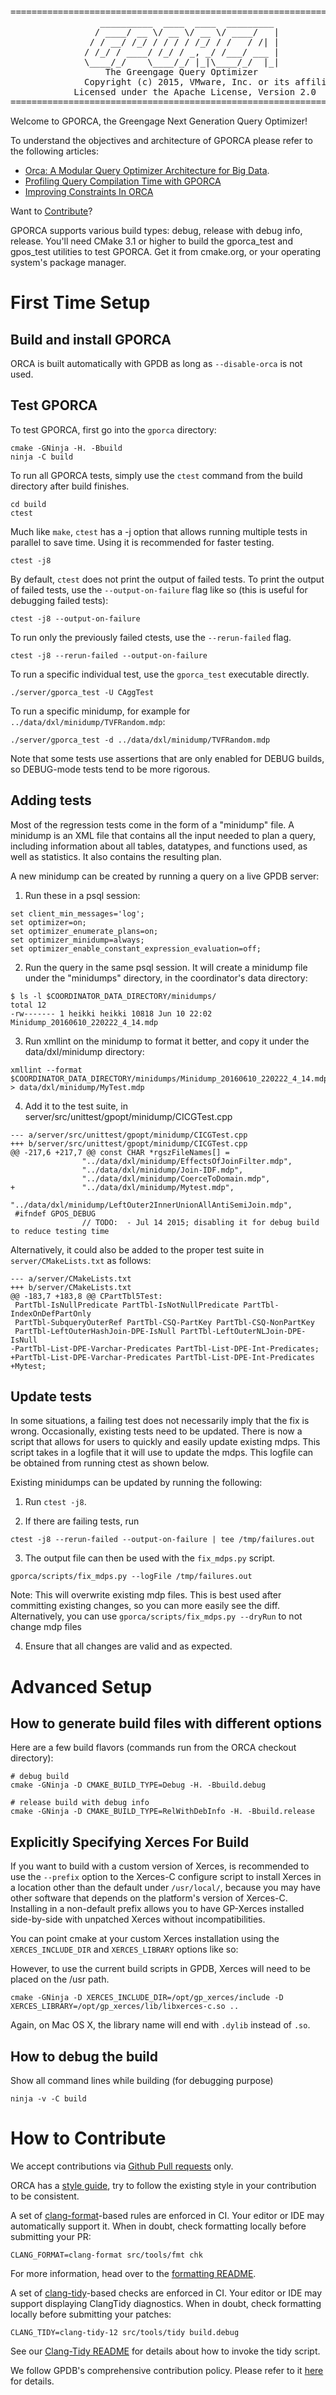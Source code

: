 <pre>
======================================================================
                 __________  ____  ____  _________
                / ____/ __ \/ __ \/ __ \/ ____/   |
               / / __/ /_/ / / / / /_/ / /   / /| |
              / /_/ / ____/ /_/ / _, _/ /___/ ___ |
              \____/_/    \____/_/ |_|\____/_/  |_|
                  The Greengage Query Optimizer
              Copyright (c) 2015, VMware, Inc. or its affiliates.
            Licensed under the Apache License, Version 2.0
======================================================================
</pre>

Welcome to GPORCA, the Greengage Next Generation Query Optimizer!

To understand the objectives and architecture of GPORCA please refer to the following articles:
* [Orca: A Modular Query Optimizer Architecture for Big Data](https://content.pivotal.io/white-papers/orca-a-modular-query-optimizer-architecture-for-big-data).
* [Profiling Query Compilation Time with GPORCA](http://engineering.pivotal.io/post/orca-profiling/)
* [Improving Constraints In ORCA](http://engineering.pivotal.io/post/making-orca-smarter/)

Want to [Contribute](#contribute)?

GPORCA supports various build types: debug, release with debug info, release.
You'll need CMake 3.1 or higher to build the gporca_test and gpos_test
utilities to test GPORCA. Get it from cmake.org, or your operating system's
package manager.

# First Time Setup

## Build and install GPORCA

ORCA is built automatically with GPDB as long as `--disable-orca` is not used.
<a name="test"></a>

## Test GPORCA
To test GPORCA, first go into the `gporca` directory:

```
cmake -GNinja -H. -Bbuild
ninja -C build
```


To run all GPORCA tests, simply use the `ctest` command from the build directory
after build finishes.

```
cd build
ctest
```

Much like `make`, `ctest` has a -j option that allows running multiple tests in
parallel to save time. Using it is recommended for faster testing.

```
ctest -j8
```

By default, `ctest` does not print the output of failed tests. To print the
output of failed tests, use the `--output-on-failure` flag like so (this is
useful for debugging failed tests):

```
ctest -j8 --output-on-failure
```

To run only the previously failed ctests, use the `--rerun-failed` flag.
```
ctest -j8 --rerun-failed --output-on-failure
```

To run a specific individual test, use the `gporca_test` executable directly.

```
./server/gporca_test -U CAggTest
```

To run a specific minidump, for example for `../data/dxl/minidump/TVFRandom.mdp`:
```
./server/gporca_test -d ../data/dxl/minidump/TVFRandom.mdp
```

Note that some tests use assertions that are only enabled for DEBUG builds, so
DEBUG-mode tests tend to be more rigorous.

<a name="addtest"></a>
## Adding tests

Most of the regression tests come in the form of a "minidump" file.
A minidump is an XML file that contains all the input needed to plan a query,
including information about all tables, datatypes, and functions used, as well
as statistics. It also contains the resulting plan.

A new minidump can be created by running a query on a live GPDB server:

1. Run these in a psql session:

```
set client_min_messages='log';
set optimizer=on;
set optimizer_enumerate_plans=on;
set optimizer_minidump=always;
set optimizer_enable_constant_expression_evaluation=off;
```

2. Run the query in the same psql session. It will create a minidump file
   under the "minidumps" directory, in the coordinator's data directory:

```
$ ls -l $COORDINATOR_DATA_DIRECTORY/minidumps/
total 12
-rw------- 1 heikki heikki 10818 Jun 10 22:02 Minidump_20160610_220222_4_14.mdp
```

3. Run xmllint on the minidump to format it better, and copy it under the
   data/dxl/minidump directory:

```
xmllint --format $COORDINATOR_DATA_DIRECTORY/minidumps/Minidump_20160610_220222_4_14.mdp > data/dxl/minidump/MyTest.mdp
```

4. Add it to the test suite, in server/src/unittest/gpopt/minidump/CICGTest.cpp

```
--- a/server/src/unittest/gpopt/minidump/CICGTest.cpp
+++ b/server/src/unittest/gpopt/minidump/CICGTest.cpp
@@ -217,6 +217,7 @@ const CHAR *rgszFileNames[] =
                "../data/dxl/minidump/EffectsOfJoinFilter.mdp",
                "../data/dxl/minidump/Join-IDF.mdp",
                "../data/dxl/minidump/CoerceToDomain.mdp",
+               "../data/dxl/minidump/Mytest.mdp",
                "../data/dxl/minidump/LeftOuter2InnerUnionAllAntiSemiJoin.mdp",
 #ifndef GPOS_DEBUG
                // TODO:  - Jul 14 2015; disabling it for debug build to reduce testing time
```

Alternatively, it could also be added to the proper test suite in `server/CMakeLists.txt` as follows:
```
--- a/server/CMakeLists.txt
+++ b/server/CMakeLists.txt
@@ -183,7 +183,8 @@ CPartTbl5Test:
 PartTbl-IsNullPredicate PartTbl-IsNotNullPredicate PartTbl-IndexOnDefPartOnly
 PartTbl-SubqueryOuterRef PartTbl-CSQ-PartKey PartTbl-CSQ-NonPartKey
 PartTbl-LeftOuterHashJoin-DPE-IsNull PartTbl-LeftOuterNLJoin-DPE-IsNull
-PartTbl-List-DPE-Varchar-Predicates PartTbl-List-DPE-Int-Predicates;
+PartTbl-List-DPE-Varchar-Predicates PartTbl-List-DPE-Int-Predicates
+Mytest;
```

<a name="updatetest"></a>
## Update tests

In some situations, a failing test does not necessarily imply that the fix is
wrong. Occasionally, existing tests need to be updated. There is now a script
that allows for users to quickly and easily update existing mdps. This script
takes in a logfile that it will use to update the mdps. This logfile can be
obtained from running ctest as shown below.

Existing minidumps can be updated by running the following:


1. Run `ctest -j8`.

2. If there are failing tests, run
```
ctest -j8 --rerun-failed --output-on-failure | tee /tmp/failures.out
```

3. The output file can then be used with the `fix_mdps.py` script.
```
gporca/scripts/fix_mdps.py --logFile /tmp/failures.out
```
Note: This will overwrite existing mdp files. This is best used after
committing existing changes, so you can more easily see the diff.
Alternatively, you can use `gporca/scripts/fix_mdps.py --dryRun` to not change
mdp files

4. Ensure that all changes are valid and as expected.

# Advanced Setup

## How to generate build files with different options

Here are a few build flavors (commands run from the ORCA checkout directory):

```
# debug build
cmake -GNinja -D CMAKE_BUILD_TYPE=Debug -H. -Bbuild.debug
```

```
# release build with debug info
cmake -GNinja -D CMAKE_BUILD_TYPE=RelWithDebInfo -H. -Bbuild.release
```

## Explicitly Specifying Xerces For Build

If you want to build with a custom version of Xerces, is recommended to use the
`--prefix` option to the Xerces-C configure script to install Xerces in a
location other than the default under `/usr/local/`, because you may have other
software that depends on the platform's version of Xerces-C. Installing in a
non-default prefix allows you to have GP-Xerces installed side-by-side with
unpatched Xerces without incompatibilities.

You can point cmake at your custom Xerces installation using the
`XERCES_INCLUDE_DIR` and `XERCES_LIBRARY` options like so:

However, to use the current build scripts in GPDB, Xerces will need to be
placed on the /usr path.

```
cmake -GNinja -D XERCES_INCLUDE_DIR=/opt/gp_xerces/include -D XERCES_LIBRARY=/opt/gp_xerces/lib/libxerces-c.so ..
```

Again, on Mac OS X, the library name will end with `.dylib` instead of `.so`.

## How to debug the build

Show all command lines while building (for debugging purpose)

```
ninja -v -C build
```

<a name="contribute"></a>
# How to Contribute

We accept contributions via [Github Pull requests](https://help.github.com/articles/using-pull-requests) only.


ORCA has a [style guide](StyleGuide.md), try to follow the existing style in your contribution to be consistent.

[clang-format]: https://clang.llvm.org/docs/ClangFormat.html
A set of [clang-format]-based rules are enforced in CI. Your editor or IDE may automatically support it. When in doubt, check formatting locally before submitting your PR:

```
CLANG_FORMAT=clang-format src/tools/fmt chk
```

For more information, head over to the [formatting README](README.format.md).

[clang-tidy]: https://clang.llvm.org/extra/clang-tidy/index.html

A set of [clang-tidy]-based checks are enforced in CI. Your editor or IDE may support displaying ClangTidy diagnostics. When in doubt, check formatting locally before submitting your patches:

```
CLANG_TIDY=clang-tidy-12 src/tools/tidy build.debug
```

See our [Clang-Tidy README](README.tidy.md) for details about how to invoke the tidy script.

We follow GPDB's comprehensive contribution policy. Please refer to it [here](https://github.com/GreengageDB/greengage#contributing) for details.

